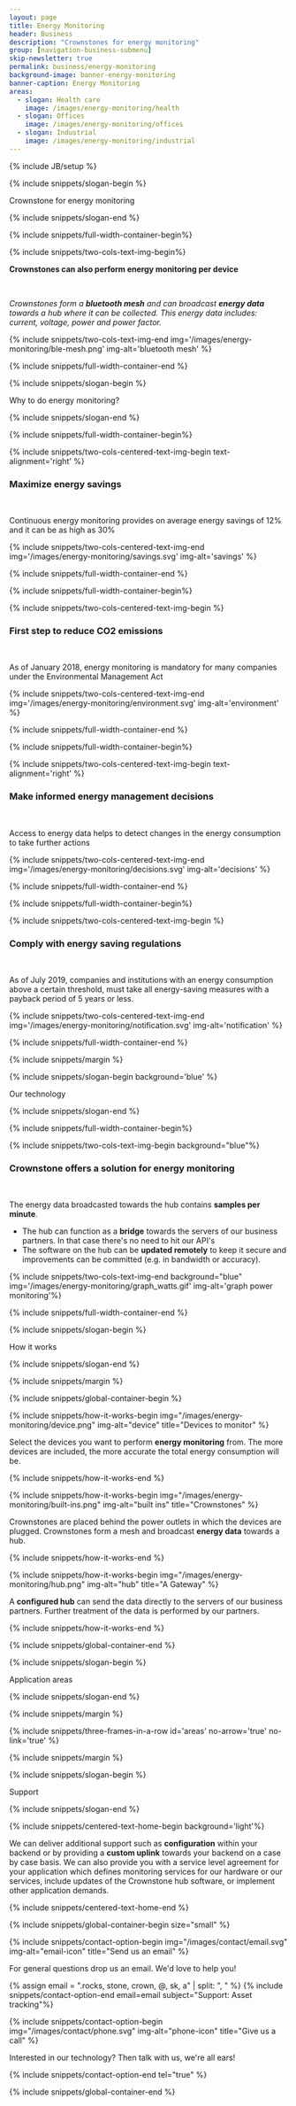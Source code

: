 ```yaml
---
layout: page
title: Energy Monitoring
header: Business
description: "Crownstones for energy monitoring"
group: [navigation-business-submenu]
skip-newsletter: true
permalink: business/energy-monitoring
background-image: banner-energy-monitoring
banner-caption: Energy Monitoring
areas:
  - slogan: Health care
    image: /images/energy-monitoring/health
  - slogan: Offices
    image: /images/energy-monitoring/offices
  - slogan: Industrial
    image: /images/energy-monitoring/industrial
---
```



{% include JB/setup %}


{% include snippets/slogan-begin %}

Crownstone for energy monitoring

{% include snippets/slogan-end %}


{% include snippets/full-width-container-begin%}

{% include snippets/two-cols-text-img-begin%}

**Crownstones can also perform energy monitoring per device**

<p>&nbsp;</p>  

*Crownstones form a **bluetooth mesh** and can broadcast **energy data** towards a hub where it can be collected. This energy data includes: current, voltage, power and power factor.*

{% include snippets/two-cols-text-img-end img='/images/energy-monitoring/ble-mesh.png' img-alt='bluetooth mesh' %}

{% include snippets/full-width-container-end %}



{% include snippets/slogan-begin %}

Why to do energy monitoring?

{% include snippets/slogan-end %}


{% include snippets/full-width-container-begin%}

{% include snippets/two-cols-centered-text-img-begin text-alignment='right' %}

### Maximize energy savings

<p>&nbsp;</p>

Continuous energy monitoring provides on average energy savings of 12% and it can be as high as 30%
 
{% include snippets/two-cols-centered-text-img-end img='/images/energy-monitoring/savings.svg' img-alt='savings' %}

{% include snippets/full-width-container-end %}


{% include snippets/full-width-container-begin%}

{% include snippets/two-cols-centered-text-img-begin %}

### First step to reduce CO2 emissions

<p>&nbsp;</p>

As of January 2018, energy monitoring is mandatory for many companies under the Environmental Management Act
 
{% include snippets/two-cols-centered-text-img-end img='/images/energy-monitoring/environment.svg' img-alt='environment' %}

{% include snippets/full-width-container-end %}


{% include snippets/full-width-container-begin%}

{% include snippets/two-cols-centered-text-img-begin text-alignment='right' %}

### Make informed energy management decisions

<p>&nbsp;</p>

Access to energy data helps to detect changes in the energy consumption to take further actions
 
{% include snippets/two-cols-centered-text-img-end img='/images/energy-monitoring/decisions.svg' img-alt='decisions' %}

{% include snippets/full-width-container-end %}


{% include snippets/full-width-container-begin%}

{% include snippets/two-cols-centered-text-img-begin %}

### Comply with energy saving regulations

<p>&nbsp;</p>

As of July 2019, companies and institutions with an energy consumption above a certain threshold, must take all energy-saving measures with a payback period of 5 years or less.
 
{% include snippets/two-cols-centered-text-img-end img='/images/energy-monitoring/notification.svg' img-alt='notification' %}

{% include snippets/full-width-container-end %}



{% include snippets/margin %}



{% include snippets/slogan-begin background='blue' %}

Our technology

{% include snippets/slogan-end %}



{% include snippets/full-width-container-begin%}

{% include snippets/two-cols-text-img-begin background="blue"%}

### Crownstone offers a solution for energy monitoring

<p>&nbsp;</p>

The energy data broadcasted towards the hub contains **samples per minute**.

- The hub can function as a **bridge** towards the servers of our business partners. In that case there's no need to hit our API's
- The software on the hub can be **updated remotely** to keep it secure and improvements can be committed (e.g. in bandwidth or accuracy).

{% include snippets/two-cols-text-img-end background="blue" img='/images/energy-monitoring/graph_watts.gif' img-alt='graph power monitoring'%}

{% include snippets/full-width-container-end %}



{% include snippets/slogan-begin %}

How it works

{% include snippets/slogan-end %}


{% include snippets/margin %}


{% include snippets/global-container-begin %}

{% include snippets/how-it-works-begin img="/images/energy-monitoring/device.png" img-alt="device" title="Devices to monitor" %}

Select the devices you want to perform **energy monitoring** from. The more devices are included, the more accurate the total energy consumption will be.

{% include snippets/how-it-works-end %}


{% include snippets/how-it-works-begin img="/images/energy-monitoring/built-ins.png" img-alt="built ins" title="Crownstones" %}

Crownstones are placed behind the power outlets in which the devices are plugged. Crownstones form a mesh and broadcast **energy data** towards a hub. 

{% include snippets/how-it-works-end %}


{% include snippets/how-it-works-begin img="/images/energy-monitoring/hub.png" img-alt="hub" title="A Gateway" %}

A **configured hub** can send the data directly to the servers of our business partners. Further treatment of the data is performed by our partners.

{% include snippets/how-it-works-end %}

{% include snippets/global-container-end %}



{% include snippets/slogan-begin %}

Application areas

{% include snippets/slogan-end %}


{% include snippets/margin %}

{% include snippets/three-frames-in-a-row  id='areas' no-arrow='true' no-link='true' %}

{% include snippets/margin %}


{% include snippets/slogan-begin %}

Support

{% include snippets/slogan-end %}


{% include snippets/centered-text-home-begin background='light'%}

We can deliver additional support such as **configuration** within your backend or by providing a **custom uplink** towards your backend on a case by case basis.
We can also provide you with a service level agreement for your application which defines monitoring services for our hardware or our services, include updates of the Crownstone hub software, or implement other application demands.

{% include snippets/centered-text-home-end %}


{% include snippets/global-container-begin size="small" %}

{% include snippets/contact-option-begin img="/images/contact/email.svg" img-alt="email-icon" title="Send us an email" %}

For general questions drop us an email. We'd love to help you!

{% assign email = ".rocks, stone, crown, @, sk, a" | split: ", "  %}
{% include snippets/contact-option-end email=email subject="Support: Asset tracking"%}


{% include snippets/contact-option-begin img="/images/contact/phone.svg" img-alt="phone-icon" title="Give us a call" %}

Interested in our technology? Then talk with us, we're all ears!

{% include snippets/contact-option-end tel="true" %}

{% include snippets/global-container-end %}